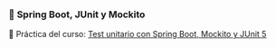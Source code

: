 ### 🌟 **Spring Boot, JUnit y Mockito**

🔔 Práctica del curso: [Test unitario con Spring Boot, Mockito y JUnit 5](https://www.youtube.com/watch?v=Sj9_FjOLF7g&t=630s&ab_channel=TutorialesVIP)